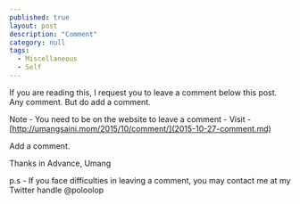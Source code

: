 ```yaml
---
published: true 
layout: post
description: "Comment"
category: null
tags: 
  - Miscellaneous
  - Self
---
```


If you are reading this, I request you to leave a comment below this post.
Any comment. But do add a comment.

Note - You need to be on the website to leave a comment -
Visit - [http://umangsaini.mom/2015/10/comment/](2015-10-27-comment.md) 

Add a comment.



Thanks in Advance,
Umang

p.s - If you face difficulties in leaving a comment, you may contact me at my Twitter handle @poloolop
